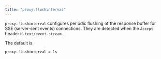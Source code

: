 ```yaml
---
title: "proxy.flushinterval"
---
```


`proxy.flushinterval` configures periodic flushing of the
response buffer for SSE (server-sent events) connections.
They are detected when the `Accept` header is
`text/event-stream`.

The default is

    proxy.flushinterval = 1s
